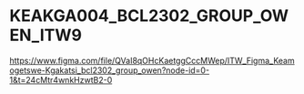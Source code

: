 # KEAKGA004_BCL2302_GROUP_OWEN_ITW9
<!-- Figma file -->
https://www.figma.com/file/QVaI8qOHcKaetggCccMWep/ITW_Figma_Keamogetswe-Kgakatsi_bcl2302_group_owen?node-id=0-1&t=24cMtr4wnkHzwtB2-0